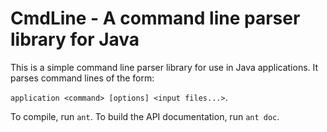 # CmdLine - A command line parser library for Java

This is a simple command line parser library for use in Java applications.
It parses command lines of the form:

`application <command> [options] <input files...>`.

To compile, run `ant`. To build the API documentation, run `ant doc`.

